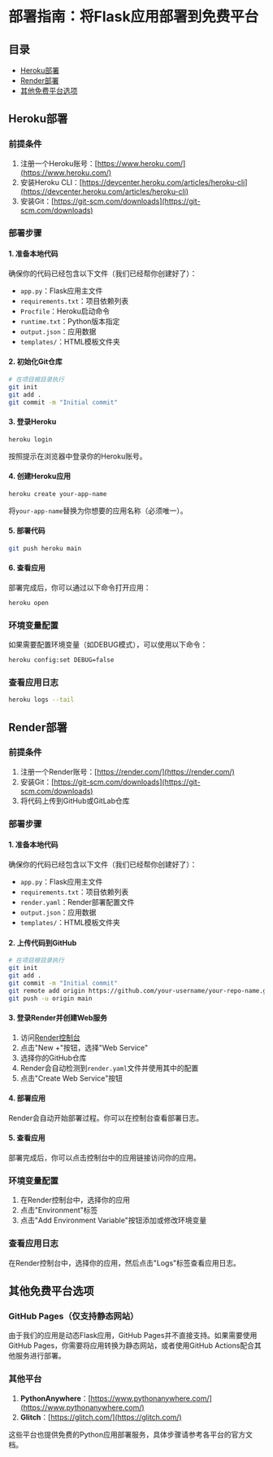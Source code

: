 # 部署指南：将Flask应用部署到免费平台

## 目录
- [Heroku部署](#heroku部署)
- [Render部署](#render部署)
- [其他免费平台选项](#其他免费平台选项)

## Heroku部署

### 前提条件
1. 注册一个Heroku账号：[https://www.heroku.com/](https://www.heroku.com/)
2. 安装Heroku CLI：[https://devcenter.heroku.com/articles/heroku-cli](https://devcenter.heroku.com/articles/heroku-cli)
3. 安装Git：[https://git-scm.com/downloads](https://git-scm.com/downloads)

### 部署步骤

#### 1. 准备本地代码
确保你的代码已经包含以下文件（我们已经帮你创建好了）：
- `app.py`：Flask应用主文件
- `requirements.txt`：项目依赖列表
- `Procfile`：Heroku启动命令
- `runtime.txt`：Python版本指定
- `output.json`：应用数据
- `templates/`：HTML模板文件夹

#### 2. 初始化Git仓库
```bash
# 在项目根目录执行
git init
git add .
git commit -m "Initial commit"
```

#### 3. 登录Heroku
```bash
heroku login
```
按照提示在浏览器中登录你的Heroku账号。

#### 4. 创建Heroku应用
```bash
heroku create your-app-name
```
将`your-app-name`替换为你想要的应用名称（必须唯一）。

#### 5. 部署代码
```bash
git push heroku main
```

#### 6. 查看应用
部署完成后，你可以通过以下命令打开应用：
```bash
heroku open
```

### 环境变量配置
如果需要配置环境变量（如DEBUG模式），可以使用以下命令：
```bash
heroku config:set DEBUG=false
```

### 查看应用日志
```bash
heroku logs --tail
```

## Render部署

### 前提条件
1. 注册一个Render账号：[https://render.com/](https://render.com/)
2. 安装Git：[https://git-scm.com/downloads](https://git-scm.com/downloads)
3. 将代码上传到GitHub或GitLab仓库

### 部署步骤

#### 1. 准备本地代码
确保你的代码已经包含以下文件（我们已经帮你创建好了）：
- `app.py`：Flask应用主文件
- `requirements.txt`：项目依赖列表
- `render.yaml`：Render部署配置文件
- `output.json`：应用数据
- `templates/`：HTML模板文件夹

#### 2. 上传代码到GitHub
```bash
# 在项目根目录执行
git init
git add .
git commit -m "Initial commit"
git remote add origin https://github.com/your-username/your-repo-name.git
git push -u origin main
```

#### 3. 登录Render并创建Web服务
1. 访问[Render控制台](https://dashboard.render.com/)
2. 点击"New +"按钮，选择"Web Service"
3. 选择你的GitHub仓库
4. Render会自动检测到`render.yaml`文件并使用其中的配置
5. 点击"Create Web Service"按钮

#### 4. 部署应用
Render会自动开始部署过程。你可以在控制台查看部署日志。

#### 5. 查看应用
部署完成后，你可以点击控制台中的应用链接访问你的应用。

### 环境变量配置
1. 在Render控制台中，选择你的应用
2. 点击"Environment"标签
3. 点击"Add Environment Variable"按钮添加或修改环境变量

### 查看应用日志
在Render控制台中，选择你的应用，然后点击"Logs"标签查看应用日志。

## 其他免费平台选项

### GitHub Pages（仅支持静态网站）
由于我们的应用是动态Flask应用，GitHub Pages并不直接支持。如果需要使用GitHub Pages，你需要将应用转换为静态网站，或者使用GitHub Actions配合其他服务进行部署。

### 其他平台
1. **PythonAnywhere**：[https://www.pythonanywhere.com/](https://www.pythonanywhere.com/)
2. **Glitch**：[https://glitch.com/](https://glitch.com/)

这些平台也提供免费的Python应用部署服务，具体步骤请参考各平台的官方文档。